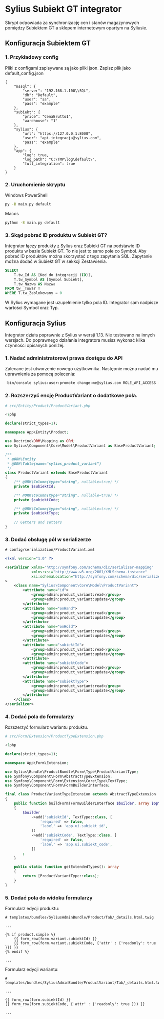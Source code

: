 # Sylius Subiekt GT integrator
Skrypt odpowiada za synchronizację cen i stanów magazynowych pomiędzy Subiektem GT a sklepem internetowym opartym na Syliusie.

## Konfiguracja Subiektem GT

### 1. Przykładowy config
Pliki z configami zapisywane są jako pliki json. Zapisz plik jako default_config.json
```
{
    "mssql": {
        "server": "192.168.1.100\\SQL",
        "db": "Default",
        "user": "sa",
        "pass": "example"
    },
    "subiekt": {
        "price": "CenaBrutto1",
        "warehouse": "1"
    },
    "sylius": {
        "url": "https://127.0.0.1:8000",
        "user": "api.integracja@sylius.com",
        "pass": "example"
    },
    "app": {
        "log": true,
        "log_path": "C:\TMP\log\default\",
        "full_integration": true
    }
}
```

### 2. Uruchomienie skryptu

Windows PowerShell
```bash
py -B main.py default
```

Macos
```bash
python -B main.py default
```

### 3. Skąd pobrać ID produktu w Subiekt GT?
Integrator łączy produkty z Sylius oraz Subiekt GT na podstawie ID produktu w bazie Subiekt GT. To nie jest to samo pole co Symbol. Aby pobrać ID produktów można skorzystać z tego zapytania SQL. Zapytanie można dodać w Subiekt GT w sekkcji Zestawienia.

```sql
SELECT
    T.tw_Id AS [Kod do integracji (ID)],
    T.tw_Symbol AS [Symbol Subiekt],
    T.tw_Nazwa AS Nazwa
FROM tw__Towar T
WHERE T.tw_Zablokowany = 0
```
W Sylius wymagane jest uzupełnienie tylko pola ID. Integrator sam nadpisze wartości Symbol oraz Typ.

## Konfiguracja Sylius

Integrator działa poprawnie z Sylius w wersji 1.13. Nie testowano na innych wersjach. Do poprawnego działania integratora musisz wykonać kilka czynności opisanych poniżej.

### 1. Nadać administratorowi prawa dostępu do API
Zalecane jest utworzenie nowego użytkownika. Następnie można nadać mu uprawnienia za pomocą polecenia:
```bash
 bin/console sylius:user:promote change-me@sylius.com ROLE_API_ACCESS --user-type=admin 
```

### 2. Rozszerzyć encję ProductVariant o dodatkowe pola.

```PHP
# src/Entity/Product/ProductVariant.php

<?php

declare(strict_types=1);

namespace App\Entity\Product;

use Doctrine\ORM\Mapping as ORM;
use Sylius\Component\Core\Model\ProductVariant as BaseProductVariant;

/**
 * @ORM\Entity
 * @ORM\Table(name="sylius_product_variant")
 */
class ProductVariant extends BaseProductVariant
{
    /** @ORM\Column(type="string", nullable=true) */
    private $subiektId;

    /** @ORM\Column(type="string", nullable=true) */
    private $subiektCode;

    /** @ORM\Column(type="string", nullable=true) */
    private $subiektType;
    
    // Getters and setters
}
```

### 3. Dodać obsługę pól w serializerze

```XML
# config/serialization/ProductVariant.xml

<?xml version="1.0" ?>

<serializer xmlns="http://symfony.com/schema/dic/serializer-mapping"
            xmlns:xsi="http://www.w3.org/2001/XMLSchema-instance"
            xsi:schemaLocation="http://symfony.com/schema/dic/serializer-mapping https://symfony.com/schema/dic/serializer-mapping/serializer-mapping-1.0.xsd"
>
    <class name="Sylius\Component\Core\Model\ProductVariant">
        <attribute name="id">
            <group>admin:product_variant:read</group>
            <group>admin:product_variant:update</group>
        </attribute>
        <attribute name="onHand">
            <group>admin:product_variant:read</group>
            <group>admin:product_variant:update</group>
        </attribute>
        <attribute name="onHold">
            <group>admin:product_variant:read</group>
            <group>admin:product_variant:update</group>
        </attribute>
        <attribute name="subiektId">
            <group>admin:product_variant:read</group>
            <group>admin:product_variant:update</group>
        </attribute>
        <attribute name="subiektCode">
            <group>admin:product_variant:read</group>
            <group>admin:product_variant:update</group>
        </attribute>
        <attribute name="subiektType">
            <group>admin:product_variant:read</group>
            <group>admin:product_variant:update</group>
        </attribute>
    </class>
</serializer>
```

### 4. Dodać pola do formularzy

Rozszerzyć formularz wariantu produktu.

```php
# src/Form/Extension/ProductTypeExtension.php

<?php

declare(strict_types=1);

namespace App\Form\Extension;

use Sylius\Bundle\ProductBundle\Form\Type\ProductVariantType;
use Symfony\Component\Form\AbstractTypeExtension;
use Symfony\Component\Form\Extension\Core\Type\TextType;
use Symfony\Component\Form\FormBuilderInterface;

final class ProductVariantTypeExtension extends AbstractTypeExtension
{
    public function buildForm(FormBuilderInterface $builder, array $options): void
    {
        $builder
            ->add('subiektId', TextType::class, [
                'required' => false,
                'label' => 'app.ui.subiekt_id',
            ])
            ->add('subiektCode', TextType::class, [
                'required' => false,
                'label' => 'app.ui.subiekt_code',
            ])
        ;
    }

    public static function getExtendedTypes(): array
    {
        return [ProductVariantType::class];
    }
}
```

### 5. Dodać pola do widoku formularzy

Formularz edycji produktu:
```twig
# templates/bundles/SyliusAdminBundle/Product/Tab/_details.html.twig

...

{% if product.simple %}
    {{ form_row(form.variant.subiektId) }}
    {{ form_row(form.variant.subiektCode, {'attr' : {'readonly': true }}) }}
{% endif %}

...
```

Formularz edycji wariantu:
```twig
# templates/bundles/SyliusAdminBundle/ProductVariant/Tab/_details.html.twig

...

{{ form_row(form.subiektId) }}
{{ form_row(form.subiektCode, {'attr' : {'readonly': true }}) }}

...
```

